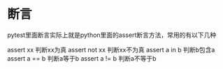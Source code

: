 
# 断言

pytest里面断言实际上就是python里面的assert断言方法，常用的有以下几种

assert xx 判断xx为真
assert not xx 判断xx不为真
assert a in b 判断b包含a
assert a == b 判断a等于b
assert a != b 判断a不等于b